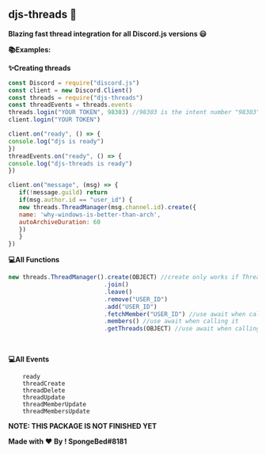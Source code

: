 ## djs-threads 🚀
**Blazing fast thread integration for all Discord.js versions 😃**

**📚Examples:**

**✨Creating threads**

 ```js
const Discord = require("discord.js")
const client = new Discord.Client()
const threads = require("djs-threads")
const threadEvents = threads.events
threads.login("YOUR TOKEN", 98303) //98303 is the intent number "98303" means all of the intents are allowed if you want to calculate your intent number you can use https://discord-intents-calculator.vercel.app/ this site to calculate your own bot's intent number
client.login("YOUR TOKEN")

client.on("ready", () => {
console.log("djs is ready")
})
threadEvents.on("ready", () => {
console.log("djs-threads is ready")
})

client.on("message", (msg) => {
	if(!message.guild) return
	if(msg.author.id == "user_id") {
	new threads.ThreadManager(msg.channel.id).create({
	name: 'why-windows-is-better-than-arch',
    autoArchiveDuration: 60
	})
	}
})
```

**💻All Functions**

```js
new threads.ThreadManager().create(OBJECT) //create only works if ThreadManager's constructor is a text channel not a thread channel except "create" and "getThreads" function all of the functions uses thread channel ID so if you want to use another functions like "leave" or "remove" you should pass thread channel ID to the constructor
						   .join()
						   .leave()
						   .remove("USER_ID")
						   .add("USER_ID")
						   .fetchMember("USER_ID") //use await when calling it
						   .members() //use await when calling it
						   .getThreads(OBJECT) //use await when calling it
						   
						   
```

**💻All Events**

```
	ready
	threadCreate
	threadDelete
	threadUpdate
	threadMemberUpdate
	threadMembersUpdate
```

**NOTE: THIS PACKAGE IS NOT FINISHED YET**

**Made with ❤ By ! SpongeBed#8181**
